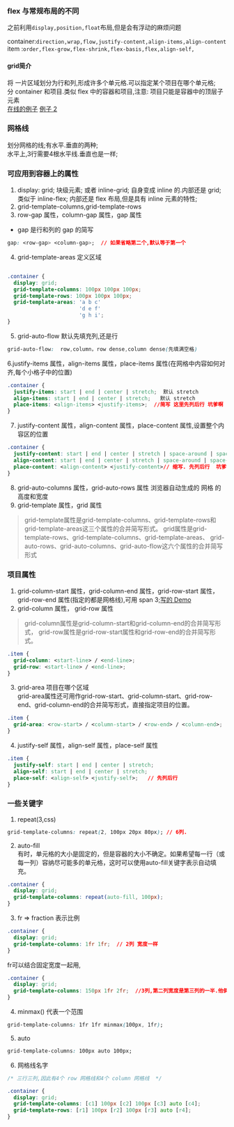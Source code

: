 ### flex 与常规布局的不同
之前利用`display,position,float`布局,但是会有浮动的麻烦问题  

container:`direction,wrap,flow,justify-content,align-items,align-content`  
item  :`order,flex-grow,flex-shrink,flex-basis,flex,align-self,`  


#### grid简介
将 一片区域划分为行和列,形成许多个单元格.可以指定某个项目在哪个单元格;  
分 container 和项目.类似 flex 中的容器和项目,注意: 项目只能是容器中的顶层子元素  
[在线的例子](https://jsbin.com/qimadav/edit?html,css,output)  [例子 2](https://jsfiddle.net/areYouOk/duwr08x6/31/)
### 网格线  
划分网格的线;有水平.垂直的两种;  
水平上,3行需要4根水平线.垂直也是一样;  
### 可应用到容器上的属性  
1. display: grid; 块级元素;  或者 inline-grid;  自身变成 inline 的.内部还是 grid; 类似于 inline-flex; 内部还是 flex 布局,但是具有 inline 元素的特性;  
2. grid-template-columns,grid-template-rows
3. row-gap 属性，column-gap 属性，gap 属性  
 - gap 是行和列的 gap 的简写  
 ```css
 gap: <row-gap> <column-gap>;  // 如果省略第二个,默认等于第一个
 ```
4. grid-template-areas 定义区域  
```css

.container {
  display: grid;
  grid-template-columns: 100px 100px 100px;
  grid-template-rows: 100px 100px 100px;
  grid-template-areas: 'a b c'
                       'd e f'
                       'g h i';
}
```
5. grid-auto-flow  默认先填充列,还是行  
```css
grid-auto-flow:  row,column，row dense,column dense(先填满空格)
```
6.justify-items 属性，align-items 属性，place-items 属性(在网格中内容如何对齐,每个小格子中的位置)
```css
.container {
  justify-items: start | end | center | stretch;  默认 stretch
  align-items: start | end | center | stretch;   默认 stretch
  place-items: <align-items> <justify-items>;  //简写 这里先列后行 坑爹啊
}
```
7. justify-content 属性，align-content 属性，place-content 属性,设置整个内容区的位置  
```css
.container {
  justify-content: start | end | center | stretch | space-around | space-between | space-evenly;  默认 start
  align-content: start | end | center | stretch | space-around | space-between | space-evenly;  默认 start
  place-content: <align-content> <justify-content>// 缩写. 先列后行  坑爹啊
}
```
8. grid-auto-columns 属性，grid-auto-rows 属性  浏览器自动生成的 网格 的高度和宽度  
9. grid-template 属性，grid 属性  
> grid-template属性是grid-template-columns、grid-template-rows和grid-template-areas这三个属性的合并简写形式。
> grid属性是grid-template-rows、grid-template-columns、grid-template-areas、 grid-auto-rows、grid-auto-columns、grid-auto-flow这六个属性的合并简写形式

### 项目属性  
1. grid-column-start 属性，grid-column-end 属性，grid-row-start 属性，grid-row-end 属性(指定的都是网格线),可用 span 3;[写的 Demo](https://jsbin.com/pihipubohi/edit?css,output)
2. grid-column 属性， grid-row 属性  
> grid-column属性是grid-column-start和grid-column-end的合并简写形式，
> grid-row属性是grid-row-start属性和grid-row-end的合并简写形式。  
```css
.item {
  grid-column: <start-line> / <end-line>;
  grid-row: <start-line> / <end-line>;
}
```
3. grid-area  项目在哪个区域   
grid-area属性还可用作grid-row-start、grid-column-start、grid-row-end、grid-column-end的合并简写形式，直接指定项目的位置。
```css
.item {
  grid-area: <row-start> / <column-start> / <row-end> / <column-end>;
}
```
4. justify-self 属性，align-self 属性，place-self 属性
```css
.item {
  justify-self: start | end | center | stretch;
  align-self: start | end | center | stretch;
  place-self: <align-self> <justify-self>;   // 先列后行 
}
```


### 一些关键字
1. repeat(3,css)  
```css
grid-template-columns: repeat(2, 100px 20px 80px); // 6列.
```
2. auto-fill  
有时，单元格的大小是固定的，但是容器的大小不确定。如果希望每一行（或每一列）容纳尽可能多的单元格，这时可以使用auto-fill关键字表示自动填充。  
```css
.container {
  display: grid;
  grid-template-columns: repeat(auto-fill, 100px);
}
```
3. fr => fraction 表示比例  
```css
.container {
  display: grid;
  grid-template-columns: 1fr 1fr;  // 2列 宽度一样
}
```
fr可以结合固定宽度一起用,
```css
.container {
  display: grid;
  grid-template-columns: 150px 1fr 2fr;  //3列,第二列宽度是第三列的一半.他俩宽度和150没关系
}
```
4. minmax()  代表一个范围  
```css
grid-template-columns: 1fr 1fr minmax(100px, 1fr);  
```
5.  auto
```css
grid-template-columns: 100px auto 100px;
```
6. 网格线名字  
```css
/* 三行三列,因此有4个 row 网格线和4个 column 网格线  */

.container {
  display: grid;
  grid-template-columns: [c1] 100px [c2] 100px [c3] auto [c4];
  grid-template-rows: [r1] 100px [r2] 100px [r3] auto [r4];
}
```



